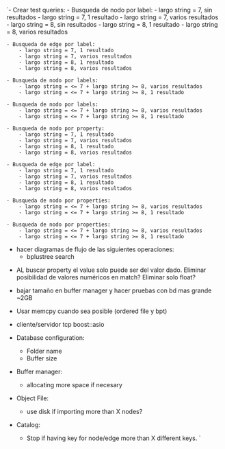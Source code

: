 `- Crear test queries:
    - Busqueda de nodo por label:
        - largo string = 7, sin resultados
        - largo string = 7, 1 resultado
        - largo string = 7, varios resultados
        - largo string = 8, sin resultados
        - largo string = 8, 1 resultado
        - largo string = 8, varios resultados

    - Busqueda de edge por label:
        - largo string = 7, 1 resultado
        - largo string = 7, varios resultados
        - largo string = 8, 1 resultado
        - largo string = 8, varios resultados

    - Busqueda de nodo por labels:
        - largo string = <= 7 + largo string >= 8, varios resultados
        - largo string = <= 7 + largo string >= 8, 1 resultado

    - Busqueda de nodo por labels:
        - largo string = <= 7 + largo string >= 8, varios resultados
        - largo string = <= 7 + largo string >= 8, 1 resultado

    - Busqueda de nodo por property:
        - largo string = 7, 1 resultado
        - largo string = 7, varios resultados
        - largo string = 8, 1 resultado
        - largo string = 8, varios resultados

    - Busqueda de edge por label:
        - largo string = 7, 1 resultado
        - largo string = 7, varios resultados
        - largo string = 8, 1 resultado
        - largo string = 8, varios resultados

    - Busqueda de nodo por properties:
        - largo string = <= 7 + largo string >= 8, varios resultados
        - largo string = <= 7 + largo string >= 8, 1 resultado

    - Busqueda de nodo por properties:
        - largo string = <= 7 + largo string >= 8, varios resultados
        - largo string = <= 7 + largo string >= 8, 1 resultado

+ hacer diagramas de flujo de las siguientes operaciones:
    - bplustree search

- AL buscar property el value solo puede ser del valor dado. Eliminar posibilidad de valores numéricos en match? Eliminar solo float?
- bajar tamaño en buffer manager y hacer pruebas con bd mas grande ~2GB
- Usar memcpy cuando sea posible (ordered file y bpt)
- cliente/servidor tcp boost::asio

- Database configuration:
    - Folder name
    - Buffer size

- Buffer manager:
    - allocating more space if necesary
- Object File:
    - use disk if importing more than X nodes?
- Catalog:
    - Stop if having key for node/edge more than X different keys.
`
